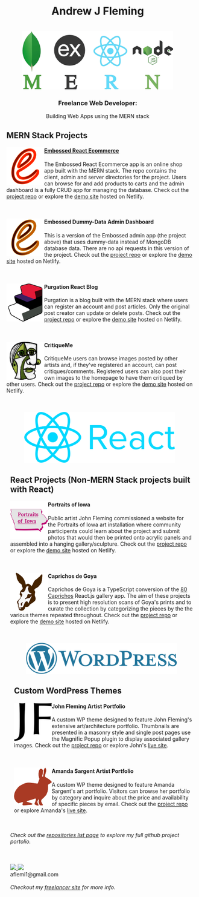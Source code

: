 <div align="center">
<h1 align="center">Andrew J Fleming</h1>
<br/>
<a href="https://github.com/AndrewJFleming?tab=repositories">
<img width="400" src="images/MERN logo.png"/>
</a>

<br/>

<h3>Freelance Web Developer:</h3>
<p >Building Web Apps using the MERN stack</p>

</div>

<div style="margin-left: 10px;">
<h2>MERN Stack Projects</h2>
<div>
<a href="https://github.com/AndrewJFleming/embossed-react-ecommerce"><img src="images/embossed logo.png" height="100" width="100" align="left"/></a>
<a href="https://github.com/AndrewJFleming/embossed-react-ecommerce"><h4>Embossed React Ecommerce</h4></a>
<p>The Embossed React Ecommerce app is an online shop app built with the MERN stack. The repo contains the client, admin and server directories for the project.
Users can browse for and add products to carts and the admin dashboard is a fully CRUD app for managing the database. Check out the <a href="https://github.com/AndrewJFleming/embossed-react-ecommerce">project repo</a> or explore the <a href="https://embossed-react-ecommerce.netlify.app/#/">demo site</a> hosted on Netlify.</p>
</div>
<br/>
<div>
<a href="https://github.com/AndrewJFleming/embossed-dummy-data-admin"><img src="images/admin logo.png" height="100" width="100" align="left"/></a>
<h4>Embossed Dummy-Data Admin Dashboard</h4>
<p>This is a version of the Embossed admin app (the project above) that uses dummy-data instead of MongoDB database data. There are no api requests in this version of the project. Check out the <a href="https://github.com/AndrewJFleming/embossed-dummy-data-admin">project repo</a> or explore the <a href="https://embossed-react-ecommerce-admin.netlify.app/">demo site</a> hosted on Netlify.</p>
</div>
<br/>
<div>
<a href="https://github.com/AndrewJFleming/purgation-react-blog"><img src="images/purgation logo.png" height="100" width="100" align="left"/></a>
<h4>Purgation React Blog</h4>
<p>Purgation is a blog built with the MERN stack where users can register an account and post articles. Only the original post creator can update or delete posts.  Check out the <a href="https://github.com/AndrewJFleming/purgation-react-blog">project repo</a> or explore the <a href="https://purgation-react-blog.netlify.app/">demo site</a> hosted on Netlify.</p>
</div>
<br/>
<div>
<a href="https://github.com/AndrewJFleming/critique-me"><img src="images/maestro, green.png" height="100" width="100" align="left"/></a>
<h4>CritiqueMe</h4>
<p>CritiqueMe users can browse images posted by other artists and, if they've registered an account, can post critiques/comments. Registered users can also post their own images to the homepage to have them critiqued by other users. Check out the <a href="https://github.com/AndrewJFleming/critique-me">project repo</a> or explore the <a href="https://critique-me.netlify.app/posts">demo site</a> hosted on Netlify.</p>
</div>
<br/>
<br/>
<div align="center">
<img width="400" src="images/React logo.png"/>
</div>
 
<div style="margin-left: 10px;">
<h2>React Projects (Non-MERN Stack projects built with React)</h2>
<div>
<a href="https://github.com/AndrewJFleming/johnflemingartist"><img src="images/poi-logo.png" height="100" width="100" align="left"/></a>
<h4>Portraits of Iowa</h4>
<p>Public artist John Fleming commissioned a website for the Portraits of Iowa art installation where community participents could learn about the project and submit photos that would then be printed onto acrylic panels and assembled into a hanging gallery/sculpture. Check out the <a href="https://github.com/AndrewJFleming/portraits-of-iowa">project repo</a> or explore the <a href="https://portraits-of-iowa.netlify.app/">demo site</a> hosted on Netlify.</p>
</div>
<br/>
<div>
<a href="https://github.com/AndrewJFleming/80-caprichos"><img src="images/caprichos-de-goya.png" height="100" width="100" align="left"/></a>
<h4>Caprichos de Goya</h4>
<p>Caprichos de Goya is a TypeScript conversion of the <a href="https://github.com/AndrewJFleming/80-caprichos">80 Caprichos</a> React.js gallery app. The aim of these projects is to present high resolution scans of Goya's prints and to curate the collection by categorizing the pieces by the the various themes repeated throughout. Check out the <a href="https://github.com/AndrewJFleming/80-caprichos">project repo</a> or explore the <a href="https://caprichos-de-goya.netlify.app/">demo site</a> hosted on Netlify.</p>
</div>
<br/>
<br/>
<div align="center">
<img width="400" src="images/WP logo.png"/>
</div>

<div style="margin-left: 10px;">
<h2>Custom WordPress Themes</h2>
<div>
<a href="https://github.com/AndrewJFleming/johnflemingartist"><img src="images/jf logo.png" height="100" width="100" align="left"/></a>
<h4>John Fleming Artist Portfolio</h4>
<p>A custom WP theme designed to feature John Fleming's extensive art/architecture portfolio. Thumbnails are presented in a masonry style and single post pages use the Magnific Popup plugin to display associated gallery images. Check out the <a href="https://github.com/AndrewJFleming/johnflemingartist">project repo</a> or explore John's <a href="https://www.johnflemingartist.com/wp/">live site</a>.</p>
</div>
<br/>
<div>
<a href="https://github.com/AndrewJFleming/amandasargentartist"><img src="images/amanda logo.png" height="100" width="100" align="left"/></a>
<h4>Amanda Sargent Artist Portfolio</h4>
<p>A custom WP theme designed to feature Amanda Sargent's art portfolio. Visitors can browse her portfolio by category and inquire about the price and availability of specific pieces by email. Check out the <a href="https://github.com/AndrewJFleming/amandasargentartist">project repo</a> or explore Amanda's <a href="https://amandasargentartist.com/">live site</a>.</p>
</div>
<br/>
<br/>
</div>
<em>Check out the <a href="https://github.com/AndrewJFleming?tab=repositories">repositories list page</a> to explore my full github project portolio.</em>
<br/>
<br/>
<br/>
<br/>
  
<a href="https://github.com/AndrewJFleming">
<img src="https://img.icons8.com/material-outlined/48/000000/github.png" height="48"/>
</a>
<a href="https://www.linkedin.com/in/andrew-j-fleming-web-dev">
<img src="https://img.icons8.com/fluency/48/000000/linkedin.png" height="48"/>
</a>
<br/>
aflemi1@gmail.com
<br/>
<br/>
<em>Checkout my <a href="https://andrewjfleming.com/">freelancer site</a> for more info.</em>
</div>
